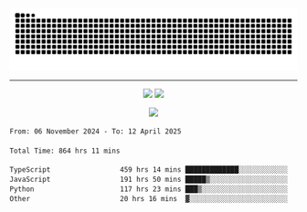 <div align="center">
  <picture>
      <source
    media="(prefers-color-scheme: dark)"
      srcset="https://raw.githubusercontent.com/platane/snk/output/github-contribution-grid-snake-dark.svg"
      />
    <source
      media="(prefers-color-scheme: light)"
      srcset="https://raw.githubusercontent.com/xct007/xct007/output/github-contribution-grid-snake.svg"
      />
    <img
      alt="Snake"
      src="https://raw.githubusercontent.com/xct007/xct007/output/github-contribution-grid-snake.svg"
      />
  </picture>

</div>

___
<p align="center">
  <img src="https://readme-stats-blush-eta.vercel.app/api/top-langs/?username=xct007&layout=compact" />
  <img src="https://readme-stats-blush-eta.vercel.app/api?username=xct007&show_icons=true&theme=transparent&hide_title=true&include_all_commits=true" />
</p>

<p align="center">
  <img src="https://github-profile-trophy.vercel.app/?username=xct007&no-bg=true&rank=S,SS,SSS,A,AA,AAA,UNKNOWN,SECRET&row=3&title=-Followers,-Stars&margin-w=15&margin-h=15&column=2" />
</p>
<!--START_SECTION:waka-->

```txt
From: 06 November 2024 - To: 12 April 2025

Total Time: 864 hrs 11 mins

TypeScript                 459 hrs 14 mins █████████████░░░░░░░░░░░░   51.92 %
JavaScript                 191 hrs 50 mins █████▒░░░░░░░░░░░░░░░░░░░   21.69 %
Python                     117 hrs 23 mins ███▒░░░░░░░░░░░░░░░░░░░░░   13.27 %
Other                      20 hrs 16 mins  ▓░░░░░░░░░░░░░░░░░░░░░░░░   02.29 %
```

<!--END_SECTION:waka-->
